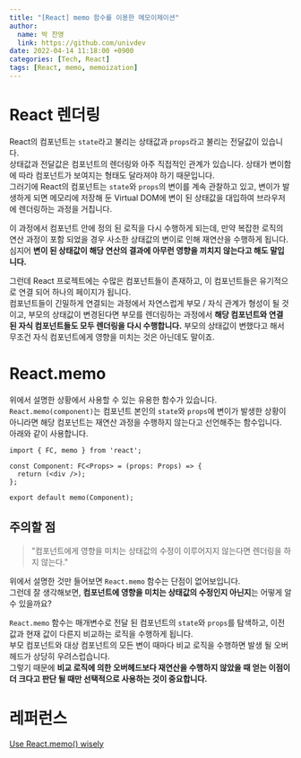 ```yaml
---
title: "[React] memo 함수를 이용한 메모이제이션"
author:
  name: 박 찬영
  link: https://github.com/univdev
date: 2022-04-14 11:18:00 +0900
categories: [Tech, React]
tags: [React, memo, memoization]
---
```

# React 렌더링
React의 컴포넌트는 ```state```라고 불리는 상태값과 ```props```라고 불리는 전달값이 있습니다.  
상태값과 전달값은 컴포넌트의 렌더링와 아주 직접적인 관계가 있습니다. 상태가 변이함에 따라 컴포넌트가 보여지는 형태도 달라져야 하기 때문입니다.  
그러기에 React의 컴포넌트는 ```state```와 ```props```의 변이를 계속 관찰하고 있고, 변이가 발생하게 되면 메모리에 저장해 둔 Virtual DOM에 변이 된 상태값을 대입하여 브라우저에 렌더링하는 과정을 거칩니다.

이 과정에서 컴포넌트 안에 정의 된 로직을 다시 수행하게 되는데, 만약 복잡한 로직의 연산 과정이 포함 되었을 경우 사소한 상태값의 변이로 인해 재연산을 수행하게 됩니다.  
심지어 **변이 된 상태값이 해당 연산의 결과에 아무런 영향을 끼치지 않는다고 해도 말입니다.**

그런데 React 프로젝트에는 수많은 컴포넌트들이 존재하고, 이 컴포넌트들은 유기적으로 연결 되어 하나의 페이지가 됩니다.  
컴포넌트들이 긴밀하게 연결되는 과정에서 자연스럽게 부모 / 자식 관계가 형성이 될 것이고, 부모의 상태값이 변경된다면 부모를 렌더링하는 과정에서 **해당 컴포넌트와 연결 된 자식 컴포넌트들도 모두 렌더링을 다시 수행합니다.** 부모의 상태값이 변했다고 해서 무조건 자식 컴포넌트에게 영향을 미치는 것은 아닌데도 말이죠.
# React.memo
위에서 설명한 상황에서 사용할 수 있는 유용한 함수가 있습니다.  
```React.memo(component)```는 컴포넌트 본인의 ```state```와 ```props```에 변이가 발생한 상황이 아니라면 해당 컴포넌트는 재연산 과정을 수행하지 않는다고 선언해주는 함수입니다.  
아래와 같이 사용합니다.
```tsx
import { FC, memo } from 'react';

const Component: FC<Props> = (props: Props) => {
  return (<div />);
};

export default memo(Component);
```
## 주의할 점
> "컴포넌트에게 영향을 미치는 상태값의 수정이 이루어지지 않는다면 렌더링을 하지 않는다."

위에서 설명한 것만 들어보면 ```React.memo``` 함수는 단점이 없어보입니다.  
그런데 잘 생각해보면, **컴포넌트에 영향을 미치는 상태값의 수정인지 아닌지**는 어떻게 알 수 있을까요?

```React.memo``` 함수는 매개변수로 전달 된 컴포넌트의 ```state```와 ```props```를 탐색하고, 이전 값과 현재 값이 다른지 비교하는 로직을 수행하게 됩니다.  
부모 컴포넌트와 대상 컴포넌트의 모든 변이 때마다 비교 로직을 수행하면 발생 될 오버헤드가 상당히 우려스럽습니다.  
그렇기 때문에 **비교 로직에 의한 오버헤드보다 재연산을 수행하지 않았을 때 얻는 이점이 더 크다고 판단 될 때만 선택적으로 사용하는 것이 중요합니다.**
# 레퍼런스
[Use React.memo() wisely][Use React.memo() wisely]

[Use React.memo() wisely]: https://dmitripavlutin.com/use-react-memo-wisely/